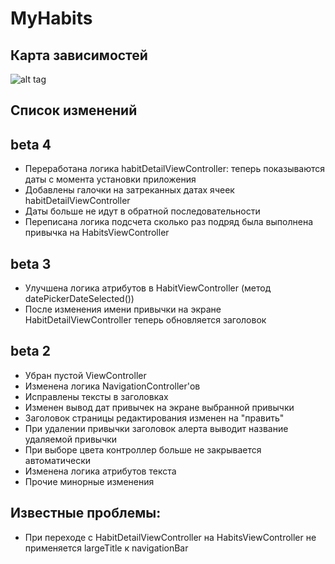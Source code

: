 #  MyHabits

## Карта зависимостей
![alt tag](https://sun9-69.userapi.com/impg/6b7j-JK9fvcv_UIkV3kiCzDNSpYnJ5zIKsdizQ/hq5o1URVGd0.jpg?size=807x652&quality=96&sign=ac0b89e1507d9180dfa2bbd74d91d6e0&type=album )​

## Cписок изменений

## beta 4

* Переработана логика habitDetailViewController: теперь показываются даты с момента установки приложения
* Добавлены галочки на затреканных датах ячеек habitDetailViewController
* Даты больше не идут в обратной последовательности
* Переписана логика подсчета сколько раз подряд была выполнена привычка на HabitsViewController


## beta 3 

* Улучшена логика атрибутов в HabitViewController (метод datePickerDateSelected())
* После изменения имени привычки на экране HabitDetailViewController теперь обновляется заголовок

## beta 2 

* Убран пустой ViewController
* Изменена логика NavigationController'ов
* Исправлены тексты в заголовках
* Изменен вывод дат привычек на экране выбранной привычки
* Заголовок страницы редактирования изменен на "править"
* При удалении привычки заголовок алерта выводит название удаляемой привычки
* При выборе цвета контроллер больше не закрывается автоматически
* Изменена логика атрибутов текста
* Прочие минорные изменения

## Известные проблемы:

* При переходе с HabitDetailViewController на HabitsViewController не применяется largeTitle к navigationBar




